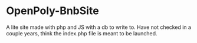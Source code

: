# OpenPoly-BnbSite
A lite site made with php and JS with a db to write to.
Have not checked in a couple years, think the index.php file is meant to be launched.
